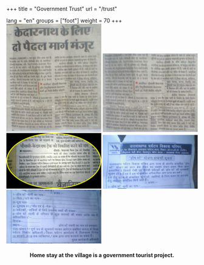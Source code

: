 +++
title = "Government Trust"
url = "/trust"

lang = "en"
groups = ["foot"]
weight = 70
+++
<img src="/img/news2.jpg" style="width:250px;">
<img src="/img/news3.jpg" style="width:250px;">
<img src="/img/news1.png" style="width:250px;">
<img src="/img/news4.jpg" style="width:250px;">
<img src="/img/news5.jpg" style="width:250px;">
</div>
<div role="main" class="ui-content" style="text-align:center;">
<h4>Home stay at the village is a government tourist project.</h4>

